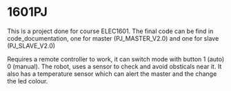 # 1601PJ
This is a project done for course ELEC1601.
The final code can be find in code_documentation, 
one for master (PJ_MASTER_V2.0) and one for slave
(PJ_SLAVE_V2.0)

Requires a remote controller to work, it can switch mode with 
button 1 (auto) 0 (manual).
The robot, uses a sensor to check and avoid obsticals near it.
It also has a temperature sensor which can alert the master and
the change the led colour.
